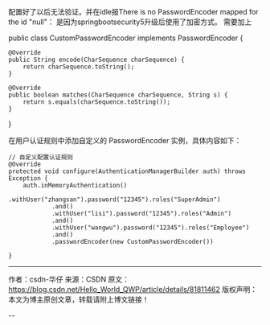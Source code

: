 配置好了以后无法验证。并在idle报There is no PasswordEncoder mapped for the id "null"：
是因为springbootsecurity5升级后使用了加密方式。
需要加上

public class CustomPasswordEncoder implements PasswordEncoder {

    @Override
    public String encode(CharSequence charSequence) {
        return charSequence.toString();
    }

    @Override
    public boolean matches(CharSequence charSequence, String s) {
        return s.equals(charSequence.toString());
    }
}


在用户认证规则中添加自定义的 PasswordEncoder 实例，具体内容如下：

    // 自定义配置认证规则
    @Override
    protected void configure(AuthenticationManagerBuilder auth) throws Exception {
        auth.inMemoryAuthentication()
                .withUser("zhangsan").password("12345").roles("SuperAdmin")
                .and()
                .withUser("lisi").password("12345").roles("Admin")
                .and()
                .withUser("wangwu").password("12345").roles("Employee")
                .and()
                .passwordEncoder(new CustomPasswordEncoder())

    }
--------------------- 
作者：csdn-华仔 
来源：CSDN 
原文：https://blog.csdn.net/Hello_World_QWP/article/details/81811462 
版权声明：本文为博主原创文章，转载请附上博文链接！


--
